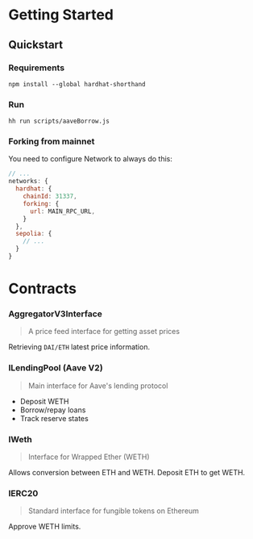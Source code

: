 # Getting Started

## Quickstart

### Requirements

```
npm install --global hardhat-shorthand
```

### Run

```
hh run scripts/aaveBorrow.js
```

### Forking from mainnet

You need to configure Network to always do this:

```javascript
// ...
networks: {
  hardhat: {
    chainId: 31337,
    forking: {
      url: MAIN_RPC_URL,
    }
  },
  sepolia: {
    // ...
  }
}
```

# Contracts

### AggregatorV3Interface

> A price feed interface for getting asset prices

Retrieving `DAI/ETH` latest price information.

### ILendingPool (Aave V2)

> Main interface for Aave's lending protocol

- Deposit WETH
- Borrow/repay loans
- Track reserve states

### IWeth

> Interface for Wrapped Ether (WETH)

Allows conversion between ETH and WETH. Deposit ETH to get WETH.

### IERC20

> Standard interface for fungible tokens on Ethereum

Approve WETH limits.
